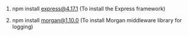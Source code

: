 1. npm install express@4.17.1
(To install the Express framework)

2. npm install morgan@1.10.0
(To install Morgan middleware library for logging)
